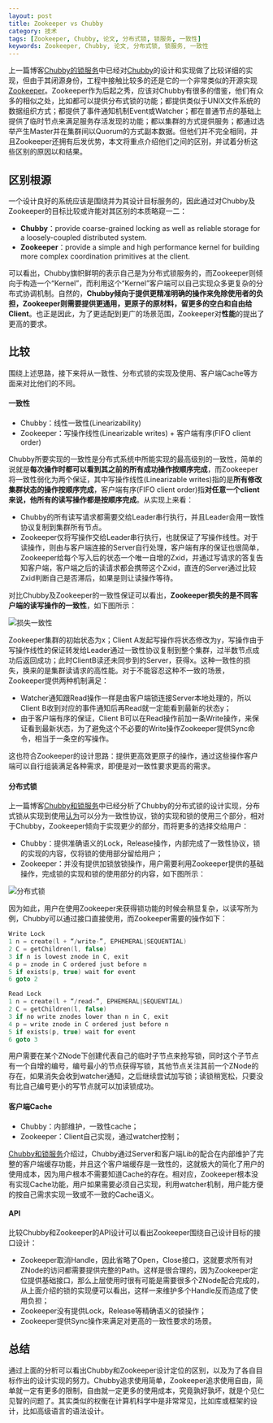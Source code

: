 ```yaml
---
layout: post
title: Zookeeper vs Chubby
category: 技术
tags: [Zookeeper, Chubby, 论文, 分布式锁, 锁服务, 一致性]
keywords: Zookeeper, Chubby, 论文, 分布式锁, 锁服务, 一致性
---
```


上一篇博客[Chubby的锁服务](http://catkang.github.io/2017/09/29/chubby.html)中已经对[Chubby](https://static.googleusercontent.com/media/research.google.com/en//archive/chubby-osdi06.pdf)的设计和实现做了比较详细的实现，但由于其闭源身份，工程中接触比较多的还是它的一个非常类似的开源实现[Zookeeper](https://www.usenix.org/legacy/event/usenix10/tech/full_papers/Hunt.pdf)。Zookeeper作为后起之秀，应该对Chubby有很多的借鉴，他们有众多的相似之处，比如都可以提供分布式锁的功能；都提供类似于UNIX文件系统的数据组织方式；都提供了事件通知机制Event或Watcher；都在普通节点的基础上提供了临时节点来满足服务存活发现的功能；都以集群的方式提供服务；都通过选举产生Master并在集群间以Quorum的方式副本数据。但他们并不完全相同，并且Zookeeper还拥有后发优势，本文将重点介绍他们之间的区别，并试着分析这些区别的原因以和结果。



## **区别根源**

一个设计良好的系统应该是围绕并为其设计目标服务的，因此通过对Chubby及Zookeeper的目标比较或许能对其区别的本质略窥一二：

- **Chubby**：provide coarse-grained locking as well as reliable storage for a loosely-coupled distributed system.
- **Zookeeper**：provide a simple and high performance kernel for building more complex coordination primitives at the client.

可以看出，Chubby旗帜鲜明的表示自己是为分布式锁服务的，而Zookeeper则倾向于构造一个“Kernel”，而利用这个“Kernel”客户端可以自己实现众多更复杂的分布式协调机制。自然的，**Chubby倾向于提供更精准明确的操作来免除使用者的负担，Zookeeper则需要提供更通用，更原子的原材料，留更多的空白和自由给Client**。也正是因此，为了更适配到更广的场景范围，Zookeeper对**性能**的提出了更高的要求。



## **比较**

围绕上述思路，接下来将从一致性、分布式锁的实现及使用、客户端Cache等方面来对比他们的不同。

#### **一致性**

- Chubby：线性一致性(Linearizability)
- Zookeeper：写操作线性(Linearizable writes) + 客户端有序(FIFO client order)


Chubby所要实现的一致性是分布式系统中所能实现的最高级别的一致性，简单的说就是**每次操作时都可以看到其之前的所有成功操作按顺序完成**，而Zookeeper将一致性弱化为两个保证，其中写操作线性(Linearizable writes)指的是**所有修改集群状态的操作按顺序完成**，客户端有序(FIFO client order)指**对任意一个client来说，他所有的读写操作都是按顺序完成**。从实现上来看：

- Chubby的所有读写请求都需要交给Leader串行执行，并且Leader会用一致性协议复制到集群所有节点。
- Zookeeper仅将写操作交给Leader串行执行，也就保证了写操作线性。对于读操作，则由与客户端连接的Server自行处理，客户端有序的保证也很简单，Zookeeper给每个写入后的状态一个唯一自增的Zxid，并通过写请求的答复告知客户端，客户端之后的读请求都会携带这个Zxid，直连的Server通过比较Zxid判断自己是否滞后，如果是则让读操作等待。

对比Chubby及Zookeeper的一致性保证可以看出，**Zookeeper损失的是不同客户端的读写操作的一致性**，如下图所示：

![损失一致性](https://i.imgur.com/h0iQHPl.png)

Zookeeper集群的初始状态为x；Client A发起写操作将状态修改为y，写操作由于写操作线性的保证转发给Leader通过一致性协议复制到整个集群，过半数节点成功后返回成功；此时ClientB读还未同步到的Server，获得x。这种一致性的损失，换来的是集群读请求的高性能。对于不能容忍这种不一致的场景，Zookeeper提供两种机制满足：

- Watcher通知跟Read操作一样是由客户端锁连接Server本地处理的，所以Client B收到对应的事件通知后再Read就一定能看到最新的状态y；
- 由于客户端有序的保证，Client B可以在Read操作前加一条Write操作，来保证看到最新状态，为了避免这个不必要的Write操作Zookeeper提供Sync命令，相当于一条空的写操作。

这也符合Zookeeper的设计思路：提供更高效更原子的操作，通过这些操作客户端可以自行组装满足各种需求，即便是对一致性要求更高的需求。



#### **分布式锁**

上一篇博客[Chubby和锁服务](http://catkang.github.io/2017/09/29/chubby.html)中已经分析了Chubby的分布式锁的设计实现，分布式锁从实现到使用[认为](http://baotiao.github.io/2017/09/12/distributed-lock/)可以分为一致性协议，锁的实现和锁的使用三个部分，相对于Chubby，Zookeeper倾向于实现更少的部分，而将更多的选择交给用户：

- Chubby：提供准确语义的Lock，Release操作，内部完成了一致性协议，锁的实现的内容，仅将锁的使用部分留给用户；
- Zookeeper：并没有提供加锁放锁操作，用户需要利用Zookeeper提供的基础操作，完成锁的实现和锁的使用部分的内容，如下图所示：

![分布式锁](https://i.imgur.com/pANks8S.png)

因为如此，用户在使用Zookeeper来获得锁功能的时候会稍显复杂，以读写所为例，Chubby可以通过接口直接使用，而Zookeeper需要的操作如下：

```c++
Write Lock
1 n = create(l + “/write-”, EPHEMERAL|SEQUENTIAL) 
2 C = getChildren(l, false)
3 if n is lowest znode in C, exit
4 p = znode in C ordered just before n
5 if exists(p, true) wait for event 
6 goto 2

Read Lock
1 n = create(l + “/read-”, EPHEMERAL|SEQUENTIAL)
2 C = getChildren(l, false)
3 if no write znodes lower than n in C, exit
4 p = write znode in C ordered just before n
5 if exists(p, true) wait for event
6 goto 3
```

用户需要在某个ZNode下创建代表自己的临时子节点来抢写锁，同时这个子节点有一个自增的编号，编号最小的节点获得写锁，其他节点关注其前一个ZNode的存在，如果消失会收到watcher通知，之后继续尝试加写锁；读锁稍宽松，只要没有比自己编号更小的写节点就可以加读锁成功。



#### **客户端Cache**

- Chubby：内部维护，一致性cache；
- Zookeeper：Client自己实现，通过watcher控制；


[Chubby和锁服务](http://catkang.github.io/2017/09/29/chubby.html)介绍过，Chubby通过Server和客户端Lib的配合在内部维护了完整的客户端缓存功能，并且这个客户端缓存是一致性的，这就极大的简化了用户的使用成本，因为用户根本不需要知道Cache的存在。相对应，Zookeeper根本没有实现Cache功能，用户如果需要必须自己实现，利用watcher机制，用户能方便的按自己需求实现一致或不一致的Cache语义。



#### **API**

比较Chubby和Zookeeper的API设计可以看出Zookeeper围绕自己设计目标的接口设计：

- Zookeeper取消Handle，因此省略了Open，Close接口，这就要求所有对ZNode的访问都需要提供完整的Path。这样是很合理的，因为Zookeeper定位提供基础接口，那么上层使用时很有可能是需要很多个ZNode配合完成的，从上面介绍的锁的实现便可以看出，这样一来维护多个Handle反而造成了使用负担；
- Zookeeper没有提供Lock，Release等精确语义的锁操作；
- Zookeeper提供Sync操作来满足对更高的一致性要求的场景。



## **总结**

通过上面的分析可以看出Chubby和Zookeeper设计定位的区别，以及为了各自目标作出的设计实现的努力。Chubby追求使用简单，Zookeeper追求使用自由，简单就一定有更多的限制，自由就一定更多的使用成本，究竟孰好孰坏，就是个见仁见智的问题了。其实类似的权衡在计算机科学中是非常常见，比如库或框架的设计，比如高级语言的语法设计。
